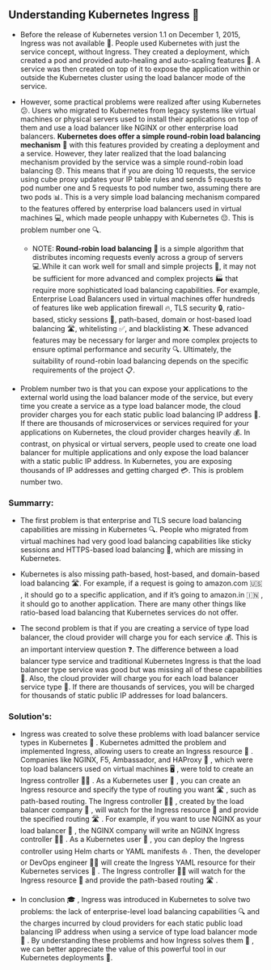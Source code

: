 ## **Understanding Kubernetes Ingress** 🚪

- Before the release of Kubernetes version 1.1 on December 1, 2015, Ingress was not available 🤔. People used Kubernetes with just the service concept, without Ingress. 
They created a deployment, which created a pod and provided auto-healing and auto-scaling features 💪. A service was then created on top of it to expose the application within or outside the Kubernetes cluster using the load balancer mode of the service.

- However, some practical problems were realized after using Kubernetes 😕. Users who migrated to Kubernetes from legacy systems like virtual machines or physical servers used to install their applications on top of them and use a load balancer like NGINX or other enterprise load balancers. **Kubernetes does offer a simple round-robin load balancing mechanism** 🔄 with this features provided by creating a deployment and a service. However, they later realized that the load balancing mechanism provided by the service was a simple round-robin load balancing 😞. This means that if you are doing 10 requests, the service using cube proxy updates your IP table rules and sends 5 requests to pod number one and 5 requests to pod number two, assuming there are two pods 📊. This is a very simple load balancing mechanism compared to the features offered by enterprise load balancers used in virtual machines 💻, which made people unhappy with Kubernetes 😔. This is problem number one 🔍.
     - NOTE: **Round-robin load balancing** 🔄 is a simple algorithm that distributes incoming requests evenly across a group of servers 💻.While it can work well for small and simple projects 🌱, it may not be sufficient for more advanced and complex projects 🏭 that require more sophisticated load balancing capabilities. For example, Enterprise Load Balancers used in virtual machines offer hundreds of features like web application firewall 🔥, TLS security 🔒, ratio-based, sticky sessions 🍯, path-based, domain or host-based load balancing 🛣️, whitelisting ✅, and blacklisting ❌. These advanced features may be necessary for larger and more complex projects to ensure optimal performance and security 🔍.
       Ultimately, the suitability of round-robin load balancing depends on the specific requirements of the project 📋.

- Problem number two is that you can expose your applications to the external world using the load balancer mode of the service, but every time you create a service as a type load balancer mode, the cloud provider charges you for each static public load balancing IP address 💸. If there are thousands of microservices or services required for your applications on Kubernetes, the cloud provider charges heavily 💰. In contrast, on physical or virtual servers, people used to create one load balancer for multiple applications and only expose the load balancer with a static public IP address. In Kubernetes, you are exposing thousands of IP addresses and getting charged 💳. This is problem number two.

### **Summarry:**
 - The first problem is that enterprise and TLS secure load balancing capabilities are missing in Kubernetes 🔍. People who migrated from virtual machines had very good load balancing capabilities like sticky sessions and HTTPS-based load balancing 🔐, which are missing in Kubernetes.

 - Kubernetes is also missing path-based, host-based, and domain-based load balancing 🛣️. For example, if a request is going to amazon.com 🇺🇸 , it should go to a specific application, and if it’s going to amazon.in 🇮🇳 , it should go to another application. There are many other things like ratio-based load balancing that Kubernetes services do not offer.

 - The second problem is that if you are creating a service of type load balancer, the cloud provider will charge you for each service 💰. This is an important interview question ❓. The difference between a load balancer type service and traditional Kubernetes Ingress is that the load balancer type service was good but was missing all of these capabilities 🤔. Also, the cloud provider will charge you for each load balancer service type 💸. If there are thousands of services, you will be charged for thousands of static public IP addresses for load balancers.

### **Solution's:**
 - Ingress was created to solve these problems with load balancer service types in Kubernetes 🚪 . Kubernetes admitted the problem and implemented Ingress, allowing users to create an Ingress resource 📝 . Companies like NGINX, F5, Ambassador, and HAProxy 🔗 , which were top load balancers used on virtual machines 🖥️ , were told to create an Ingress controller 👨‍💻 . As a Kubernetes user 👤 , you can create an Ingress resource and specify the type of routing you want 🛣️ , such as path-based routing. The Ingress controller 👨‍💻 , created by the load balancer company 🔗 , will watch for the Ingress resource 📝 and provide the specified routing 🛣️ . For example, if you want to use NGINX as your load balancer 🔗 , the NGINX company will write an NGINX Ingress controller 👨‍💻 . As a Kubernetes user 👤 , you can deploy the Ingress controller using Helm charts or YAML manifests ⛵ . Then, the developer or DevOps engineer 👩‍💻 will create the Ingress YAML resource for their Kubernetes services 📝 . The Ingress controller 👨‍💻 will watch for the Ingress resource 📝 and provide the path-based routing 🛣️ .

- In conclusion 🎓 , Ingress was introduced in Kubernetes to solve two problems: the lack of enterprise-level load balancing capabilities 🔍 and the charges incurred by cloud providers for each static public load balancing IP address when using a service of type load balancer mode 💸 . By understanding these problems and how Ingress solves them 🧐 , we can better appreciate the value of this powerful tool in our Kubernetes deployments 💪.
